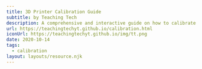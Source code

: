 ```yaml
---
title: 3D Printer Calibration Guide
subtitle: by Teaching Tech
description: A comprehensive and interactive guide on how to calibrate your 3d printer.
url: https://teachingtechyt.github.io/calibration.html
iconUrl: https://teachingtechyt.github.io/img/tt.png
date: 2020-10-14
tags:
  - calibration
layout: layouts/resource.njk
---
```



